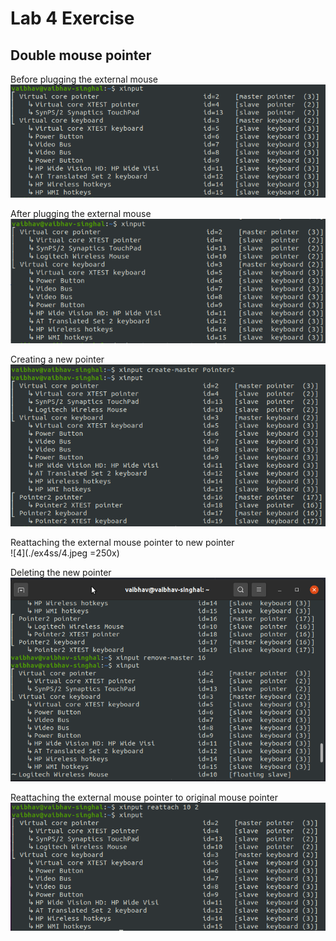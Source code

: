 # Lab 4 Exercise  
## Double mouse pointer  

Before plugging the external mouse  
![1](./ex4ss/1.png)  

After plugging the external mouse  
![2](./ex4ss/2.png)  

Creating a new pointer  
![3](./ex4ss/3.png)  

Reattaching the external mouse pointer to new pointer  
![4](./ex4ss/4.jpeg  =250x)  

Deleting the new pointer  
![5](./ex4ss/5.png)  

Reattaching the external mouse pointer to original mouse pointer  
![6](./ex4ss/6.png)  
